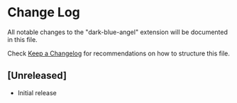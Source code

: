 # Change Log

All notable changes to the "dark-blue-angel" extension will be documented in this file.

Check [Keep a Changelog](http://keepachangelog.com/) for recommendations on how to structure this file.

## [Unreleased]

- Initial release
